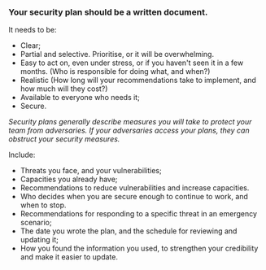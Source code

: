 [Title]: # (Your Security Plan)
[Order]: # (6)

### Your security plan should be a written document. 

It needs to be: 

* Clear; 
* Partial and selective. Prioritise, or it will be overwhelming. 
* Easy to act on, even under stress, or if you haven't seen it in a few months. (Who is responsible for doing what, and when?) 
* Realistic (How long will your recommendations take to implement, and how much will they cost?) 
* Available to everyone who needs it;
* Secure. 

*Security plans generally describe measures you will take to protect your team from adversaries. If your adversaries access your plans, they can obstruct your security measures.*     

Include:
 
* Threats you face, and your vulnerabilities; 
* Capacities you already have;
* Recommendations to reduce vulnerabilities and increase capacities. 
* Who decides when you are secure enough to continue to work, and when to stop. 
* Recommendations for responding to a specific threat in an emergency scenario;
* The date you wrote the plan, and the schedule for reviewing and updating it;
* How you found the information you used, to strengthen your credibility and make it easier to update.  
